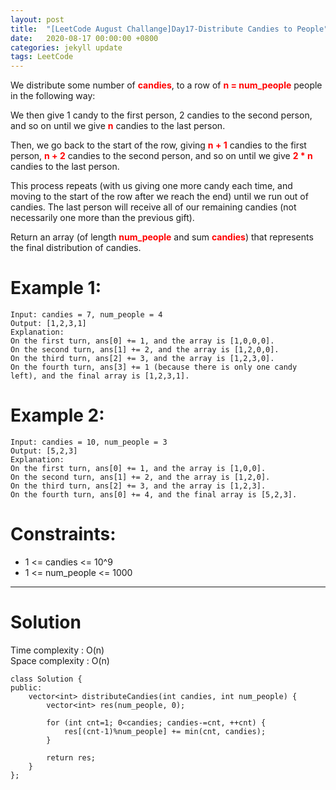 ```yaml
---
layout: post
title:  "[LeetCode August Challange]Day17-Distribute Candies to People"
date:   2020-08-17 00:00:00 +0800
categories: jekyll update
tags: LeetCode
---
```

We distribute some number of **<font color="red">candies</font>**, to a row of **<font color="red">n = num_people</font>** people in the following way:  

We then give 1 candy to the first person, 2 candies to the second person, and so on until we give **<font color="red">n</font>** candies to the last person.  

Then, we go back to the start of the row, giving **<font color="red">n + 1</font>** candies to the first person, **<font color="red">n + 2</font>** candies to the second person, and so on until we give **<font color="red">2 * n</font>** candies to the last person.  

This process repeats (with us giving one more candy each time, and moving to the start of the row after we reach the end) until we run out of candies.  The last person will receive all of our remaining candies (not necessarily one more than the previous gift).  

Return an array (of length **<font color="red">num_people</font>** and sum **<font color="red">candies</font>**) that represents the final distribution of candies.  

# Example 1:  
	Input: candies = 7, num_people = 4
	Output: [1,2,3,1]
	Explanation:
	On the first turn, ans[0] += 1, and the array is [1,0,0,0].
	On the second turn, ans[1] += 2, and the array is [1,2,0,0].
	On the third turn, ans[2] += 3, and the array is [1,2,3,0].
	On the fourth turn, ans[3] += 1 (because there is only one candy left), and the final array is [1,2,3,1].

# Example 2:  
	Input: candies = 10, num_people = 3
	Output: [5,2,3]
	Explanation: 
	On the first turn, ans[0] += 1, and the array is [1,0,0].
	On the second turn, ans[1] += 2, and the array is [1,2,0].
	On the third turn, ans[2] += 3, and the array is [1,2,3].
	On the fourth turn, ans[0] += 4, and the final array is [5,2,3].

# Constraints:  
- 1 <= candies <= 10^9
- 1 <= num_people <= 1000

______________________  

# Solution

Time complexity : O(n)  
Space complexity : O(n)

	class Solution {
	public:
	    vector<int> distributeCandies(int candies, int num_people) {
	        vector<int> res(num_people, 0);
	        
	        for (int cnt=1; 0<candies; candies-=cnt, ++cnt) {
	            res[(cnt-1)%num_people] += min(cnt, candies);
	        }
	            
	        return res;
	    }
	};
